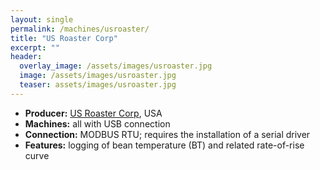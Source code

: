 ```yaml
---
layout: single
permalink: /machines/usroaster/
title: "US Roaster Corp"
excerpt: ""
header:
  overlay_image: /assets/images/usroaster.jpg
  image: /assets/images/usroaster.jpg
  teaser: assets/images/usroaster.jpg
---
```

* __Producer:__ [US Roaster Corp](http://www.usroastercorp.com), USA
* __Machines:__ all with USB connection
* __Connection:__ MODBUS RTU; requires the installation of a serial driver
* __Features:__ logging of bean temperature (BT) and related rate-of-rise curve